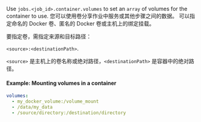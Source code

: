 Use `jobs.<job_id>.container.volumes` to set an `array` of volumes for the container to use. 您可以使用卷分享作业中服务或其他步骤之间的数据。 可以指定命名的 Docker 卷、匿名的 Docker 卷或主机上的绑定挂载。

要指定卷，需指定来源和目标路径：

`<source>:<destinationPath>`.

`<source>` 是主机上的卷名称或绝对路径，`<destinationPath>` 是容器中的绝对路径。

#### Example: Mounting volumes in a container

```yaml
volumes:
  - my_docker_volume:/volume_mount
  - /data/my_data
  - /source/directory:/destination/directory
```
